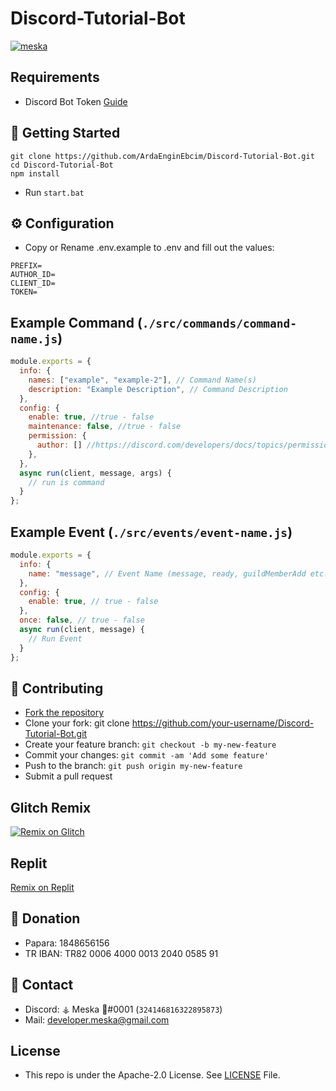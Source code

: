 # Discord-Tutorial-Bot
[![meska](https://github-readme-stats.vercel.app/api/pin/?username=ArdaEnginEbcim&repo=Discord-Tutorial-Bot&theme=dark)](https://github.com/ArdaEnginEbcim/Discord-Tutorial-Bot)

## Requirements
- Discord Bot Token [Guide](https://discordjs.guide/preparations/setting-up-a-bot-application.html#creating-your-bot)

## 🚀 Getting Started
```
git clone https://github.com/ArdaEnginEbcim/Discord-Tutorial-Bot.git
cd Discord-Tutorial-Bot
npm install
```
- Run `start.bat`

## ⚙️ Configuration
- Copy or Rename .env.example to .env and fill out the values:
```env
PREFIX=
AUTHOR_ID=
CLIENT_ID=
TOKEN=
```

## Example Command (`./src/commands/command-name.js`)
```js
module.exports = {
  info: {
    names: ["example", "example-2"], // Command Name(s)
    description: "Example Description", // Command Description
  },
  config: {
    enable: true, //true - false
    maintenance: false, //true - false
    permission: {
      author: [] //https://discord.com/developers/docs/topics/permissions#permissions-bitwise-permission-flags
    },
  },
  async run(client, message, args) {
    // run is command
  }
};
```

## Example Event (`./src/events/event-name.js`)
```js
module.exports = {
  info: {
    name: "message", // Event Name (message, ready, guildMemberAdd etc.)
  },
  config: {
    enable: true, // true - false
  },
  once: false, // true - false
  async run(client, message) {
    // Run Event
  }
};
```

## 🤝 Contributing
- [Fork the repository](https://github.com/ArdaEnginEbcim/Discord-Tutorial-Bot/fork)
- Clone your fork: git clone https://github.com/your-username/Discord-Tutorial-Bot.git
- Create your feature branch: `git checkout -b my-new-feature`
- Commit your changes: `git commit -am 'Add some feature'`
- Push to the branch: `git push origin my-new-feature`
- Submit a pull request

## Glitch Remix
[![Remix on Glitch](https://cdn.glitch.com/2703baf2-b643-4da7-ab91-7ee2a2d00b5b%2Fremix-button.svg)](https://glitch.com/edit/#!/import/github/ArdaEnginEbcim/Discord-Tutorial-Bot)

## Replit
[Remix on Replit](https://repl.it/github/ArdaEnginEbcim/Discord-Tutorial-Bot)

## 💸 Donation 
- Papara: 1848656156
- TR IBAN: TR82 0006 4000 0013 2040 0585 91

## 📝 Contact 
- Discord: ⚶ Meska 🍁#0001 (`324146816322895873`)
- Mail: developer.meska@gmail.com

## License

- This repo is under the Apache-2.0 License.
See [LICENSE](https://github.com/ArdaEnginEbcim/Discord-Tutorial-Bot/blob/master/LICENSE) File.
